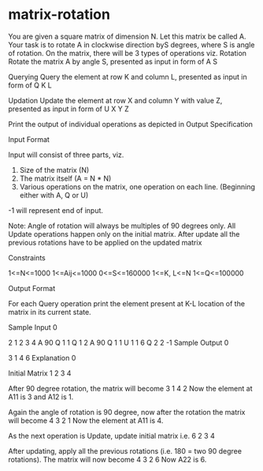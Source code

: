 # matrix-rotation
You are given a square matrix of dimension N. Let this matrix be called A. 
Your task is to rotate A in clockwise direction byS degrees, where S is angle of rotation.
On the matrix, there will be 3 types of operations viz.
Rotation
Rotate the matrix A by angle S, presented as input in form of A S

Querying
Query the element at row K and column L, presented as input in form of Q K L

Updation
Update the element at row X and column Y with value Z, presented as input in form of U X Y Z

Print the output of individual operations as depicted in Output Specification

Input Format

Input will consist of three parts, viz.
1. Size of the matrix (N)
2. The matrix itself (A = N * N)
3. Various operations on the matrix, one operation on each line. (Beginning either with A, Q or U)

-1 will represent end of input.

Note:
Angle of rotation will always be multiples of 90 degrees only.
All Update operations happen only on the initial matrix. After update all the previous rotations have to be applied on the updated matrix

Constraints

1<=N<=1000
1<=Aij<=1000
0<=S<=160000
1<=K, L<=N
1<=Q<=100000

Output Format

For each Query operation print the element present at K-L location of the matrix in its current state.

Sample Input 0

2
1 2
3 4
A 90
Q 1 1
Q 1 2
A 90
Q 1 1
U 1 1 6
Q 2 2
-1
Sample Output 0

3
1
4
6
Explanation 0

Initial Matrix
1 2
3 4

After 90 degree rotation, the matrix will become
3 1
4 2
Now the element at A11 is 3 and A12 is 1.

Again the angle of rotation is 90 degree, now after the rotation the matrix will become
4 3
2 1
Now the element at A11 is 4.

As the next operation is Update, update initial matrix i.e.
6 2
3 4

After updating, apply all the previous rotations (i.e. 180 = two 90 degree rotations).
The matrix will now become
4 3
2 6
Now A22 is 6.
